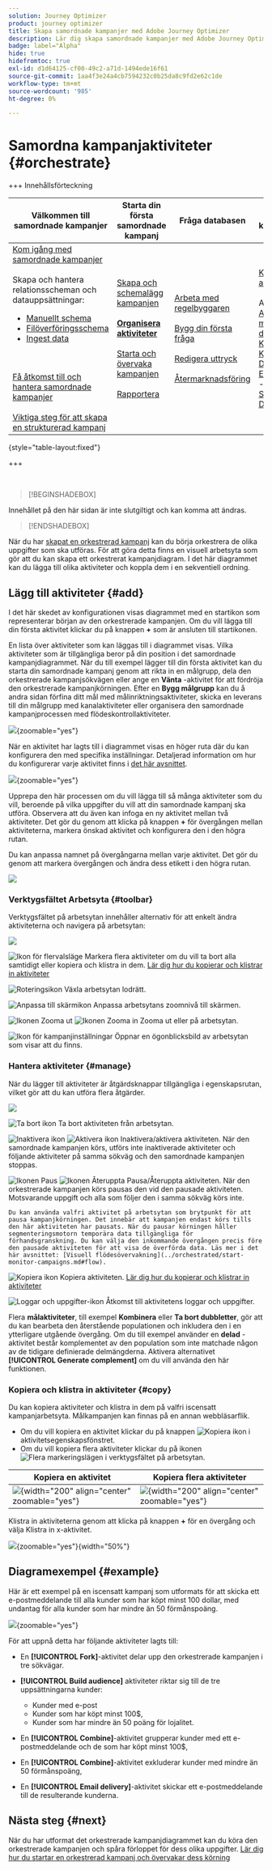 ```yaml
---
solution: Journey Optimizer
product: journey optimizer
title: Skapa samordnade kampanjer med Adobe Journey Optimizer
description: Lär dig skapa samordnade kampanjer med Adobe Journey Optimizer
badge: label="Alpha"
hide: true
hidefromtoc: true
exl-id: d1d64125-cf00-49c2-a71d-1494ede16f61
source-git-commit: 1aa4f3e24a4cb7594232c0b25da8c9fd2e62c1de
workflow-type: tm+mt
source-wordcount: '985'
ht-degree: 0%

---
```


# Samordna kampanjaktiviteter {#orchestrate}

+++ Innehållsförteckning

| Välkommen till samordnade kampanjer | Starta din första samordnade kampanj | Fråga databasen | Ochestrerade kampanjaktiviteter |
|---|---|---|---|
| [Kom igång med samordnade kampanjer](gs-orchestrated-campaigns.md)<br/><br/>Skapa och hantera relationsscheman och datauppsättningar:</br> <ul><li>[Manuellt schema](manual-schema.md)</li><li>[Filöverföringsschema](file-upload-schema.md)</li><li>[Ingest data](ingest-data.md)</li></ul><br/><br/>[Få åtkomst till och hantera samordnade kampanjer](access-manage-orchestrated-campaigns.md)<br/><br/>[Viktiga steg för att skapa en strukturerad kampanj](gs-campaign-creation.md) | [Skapa och schemalägg kampanjen](create-orchestrated-campaign.md)<br/><br/><b>[Organisera aktiviteter](orchestrate-activities.md)</b><br/><br/>[Starta och övervaka kampanjen](start-monitor-campaigns.md)<br/><br/>[Rapportera](reporting-campaigns.md) | [Arbeta med regelbyggaren](orchestrated-rule-builder.md)<br/><br/>[Bygg din första fråga](build-query.md)<br/><br/>[Redigera uttryck](edit-expressions.md)<br/><br/>[Återmarknadsföring](retarget.md) | [Kom igång med aktiviteter](activities/about-activities.md)<br/><br/>Aktiviteter:<br/>[And-join](activities/and-join.md) - [Bygg målgrupp](activities/build-audience.md) - [Ändra dimension](activities/change-dimension.md) - [Kanalaktiviteter](activities/channels.md) - [Kombinera](activities/combine.md) - [Deduplicering](activities/deduplication.md) - [Enrichment](activities/enrichment.md) - [Fork](activities/fork.md)  - [Avstämning](activities/reconciliation.md) - [Spara målgrupp](activities/save-audience.md) - [Dela](activities/split.md) - [Vänta](activities/wait.md) |

{style="table-layout:fixed"}

+++

<br/>

>[!BEGINSHADEBOX]

Innehållet på den här sidan är inte slutgiltigt och kan komma att ändras.

>[!ENDSHADEBOX]

När du har [skapat en orkestrerad kampanj](gs-campaign-creation.md) kan du börja orkestrera de olika uppgifter som ska utföras. För att göra detta finns en visuell arbetsyta som gör att du kan skapa ett orkestrerat kampanjdiagram. I det här diagrammet kan du lägga till olika aktiviteter och koppla dem i en sekventiell ordning.

## Lägg till aktiviteter {#add}

I det här skedet av konfigurationen visas diagrammet med en startikon som representerar början av den orkestrerade kampanjen. Om du vill lägga till din första aktivitet klickar du på knappen **+** som är ansluten till startikonen.

En lista över aktiviteter som kan läggas till i diagrammet visas. Vilka aktiviteter som är tillgängliga beror på din position i det samordnade kampanjdiagrammet. När du till exempel lägger till din första aktivitet kan du starta din samordnade kampanj genom att rikta in en målgrupp, dela den orkestrerade kampanjsökvägen eller ange en **Vänta** -aktivitet för att fördröja den orkestrerade kampanjkörningen. Efter en **Bygg målgrupp** kan du å andra sidan förfina ditt mål med målinriktningsaktiviteter, skicka en leverans till din målgrupp med kanalaktiviteter eller organisera den samordnade kampanjprocessen med flödeskontrollaktiviteter.

![](assets/orchestrated-start.png){zoomable="yes"}

När en aktivitet har lagts till i diagrammet visas en höger ruta där du kan konfigurera den med specifika inställningar. Detaljerad information om hur du konfigurerar varje aktivitet finns i [det här avsnittet](activities/about-activities.md).

![](assets/orchestrated-configure-activities.png){zoomable="yes"}

Upprepa den här processen om du vill lägga till så många aktiviteter som du vill, beroende på vilka uppgifter du vill att din samordnade kampanj ska utföra. Observera att du även kan infoga en ny aktivitet mellan två aktiviteter. Det gör du genom att klicka på knappen **+** för övergången mellan aktiviteterna, markera önskad aktivitet och konfigurera den i den högra rutan.

Du kan anpassa namnet på övergångarna mellan varje aktivitet. Det gör du genom att markera övergången och ändra dess etikett i den högra rutan.

![](assets/canvas-transition.png)

### Verktygsfältet Arbetsyta {#toolbar}

Verktygsfältet på arbetsytan innehåller alternativ för att enkelt ändra aktiviteterna och navigera på arbetsytan:

![](assets/orchestrated-toolbar.png)

![Ikon för flervalsläge](assets/do-not-localize/canvas-multiple.svg) Markera flera aktiviteter om du vill ta bort alla samtidigt eller kopiera och klistra in dem. [Lär dig hur du kopierar och klistrar in aktiviteter](#copy)

![Roteringsikon](assets/do-not-localize/canvas-rotate.svg) Växla arbetsytan lodrätt.

![Anpassa till skärmikon](assets/do-not-localize/canvas-fit.svg) Anpassa arbetsytans zoomnivå till skärmen.

![Ikonen Zooma ut](assets/do-not-localize/canvas-zoomout.svg) ![Ikonen Zooma in](assets/do-not-localize/canvas-zoomin.svg) Zooma ut eller på arbetsytan.

![Ikon för kampanjinställningar](assets/do-not-localize/canvas-map.svg) Öppnar en ögonblicksbild av arbetsytan som visar att du finns.

### Hantera aktiviteter {#manage}

När du lägger till aktiviteter är åtgärdsknappar tillgängliga i egenskapsrutan, vilket gör att du kan utföra flera åtgärder.

![](assets/activity-action.png)

![Ta bort ikon](assets/do-not-localize/activity-delete.svg) Ta bort aktiviteten från arbetsytan.

![Inaktivera ikon](assets/do-not-localize/activity-disable.svg) ![Aktivera ikon](assets/do-not-localize/activity-enable.svg) Inaktivera/aktivera aktiviteten. När den samordnade kampanjen körs, utförs inte inaktiverade aktiviteter och följande aktiviteter på samma sökväg och den samordnade kampanjen stoppas.

![Ikonen Paus](assets/do-not-localize/activity-pause.svg) ![Ikonen Återuppta](assets/do-not-localize/activity-resume.svg) Pausa/Återuppta aktiviteten. När den orkestrerade kampanjen körs pausas den vid den pausade aktiviteten. Motsvarande uppgift och alla som följer den i samma sökväg körs inte.

    Du kan använda valfri aktivitet på arbetsytan som brytpunkt för att pausa kampanjkörningen. Det innebär att kampanjen endast körs tills den här aktiviteten har pausats. När du pausar körningen håller segmenteringsmotorn temporära data tillgängliga för förhandsgranskning. Du kan välja den inkommande övergången precis före den pausade aktiviteten för att visa de överförda data. Läs mer i det här avsnittet: [Visuell flödesövervakning](../orchestrated/start-monitor-campaigns.md#flow).

![Kopiera ikon](assets/do-not-localize/activity-copy.svg) Kopiera aktiviteten. [Lär dig hur du kopierar och klistrar in aktiviteter](#copy)

![Loggar och uppgifter-ikon](assets/do-not-localize/activity-logs.svg) Åtkomst till aktivitetens loggar och uppgifter.

Flera **målaktiviteter**, till exempel **Kombinera** eller **Ta bort dubbletter**, gör att du kan bearbeta den återstående populationen och inkludera den i en ytterligare utgående övergång. Om du till exempel använder en **delad** -aktivitet består komplementet av den population som inte matchade någon av de tidigare definierade delmängderna. Aktivera alternativet **[!UICONTROL Generate complement]** om du vill använda den här funktionen.

### Kopiera och klistra in aktiviteter {#copy}

Du kan kopiera aktiviteter och klistra in dem på valfri iscensatt kampanjarbetsyta. Målkampanjen kan finnas på en annan webbläsarflik.

* Om du vill kopiera en aktivitet klickar du på knappen ![Kopiera ikon](assets/do-not-localize/activity-copy.svg) i aktivitetsegenskapsfönstret.
* Om du vill kopiera flera aktiviteter klickar du på ikonen ![Flera markeringslägen](assets/do-not-localize/canvas-multiple.svg) i verktygsfältet på arbetsytan.

| Kopiera en aktivitet | Kopiera flera aktiviteter |
|  ---  |  ---  |
| ![](assets/orchestrated-copy-1.png){width="200" align="center" zoomable="yes"} | ![](assets/orchestrated-copy-2.png){width="200" align="center" zoomable="yes"} |

Klistra in aktiviteterna genom att klicka på knappen **+** för en övergång och välja Klistra in x-aktivitet.

![](assets/orchestrated-copy-3.png){zoomable="yes"}{width="50%"}

## Diagramexempel {#example}

Här är ett exempel på en iscensatt kampanj som utformats för att skicka ett e-postmeddelande till alla kunder som har köpt minst 100 dollar, med undantag för alla kunder som har mindre än 50 förmånspoäng.

![](assets/canvas-example-diagram.png){zoomable="yes"}

För att uppnå detta har följande aktiviteter lagts till:

* En **[!UICONTROL Fork]**-aktivitet delar upp den orkestrerade kampanjen i tre sökvägar.
* **[!UICONTROL Build audience]** aktiviteter riktar sig till de tre uppsättningarna kunder:

   * Kunder med e-post
   * Kunder som har köpt minst 100$,
   * Kunder som har mindre än 50 poäng för lojalitet.

* En **[!UICONTROL Combine]**-aktivitet grupperar kunder med ett e-postmeddelande och de som har köpt minst 100$,
* En **[!UICONTROL Combine]**-aktivitet exkluderar kunder med mindre än 50 förmånspoäng,
* En **[!UICONTROL Email delivery]**-aktivitet skickar ett e-postmeddelande till de resulterande kunderna.

## Nästa steg {#next}

När du har utformat det orkestrerade kampanjdiagrammet kan du köra den orkestrerade kampanjen och spåra förloppet för dess olika uppgifter. [Lär dig hur du startar en orkestrerad kampanj och övervakar dess körning](start-monitor-campaigns.md)
